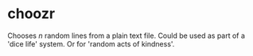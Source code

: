 # choozr
Chooses _n_ random lines from a plain text file.  Could be used as part of a 'dice life' system.  Or for 'random acts of kindness'.
